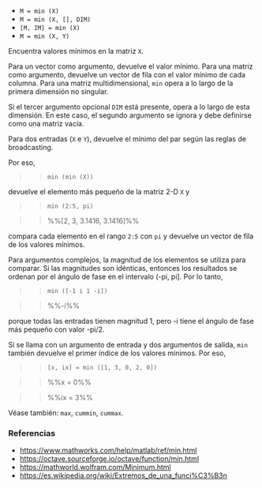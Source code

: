 - `M = min (X)`
- `M = min (X, [], DIM)`
- `[M, IM] = min (X)`
- `M = min (X, Y)`

Encuentra valores mínimos en la matriz `X`.

Para un vector como argumento, devuelve el valor mínimo. Para una matriz como
argumento, devuelve un vector de fila con el valor mínimo de cada columna. Para
una matriz multidimensional, `min` opera a lo largo de la primera dimensión no
singular.

Si el tercer argumento opcional `DIM` está presente, opera a lo largo de esta
dimensión. En este caso, el segundo argumento se ignora y debe definirse como
una matriz vacía.

Para dos entradas (`X` e `Y`), devuelve el mínimo del par según las reglas de
broadcasting.

Por eso,

> > `min (min (X))`

devuelve el elemento más pequeño de la matriz 2-D `X` y

> > `min (2:5, pi)`

> > %%[2, 3, 3.1416, 3.1416]%%

compara cada elemento en el rango `2:5` con `pi` y devuelve un vector de fila
de los valores mínimos.

Para argumentos complejos, la magnitud de los elementos se utiliza para
comparar. Si las magnitudes son idénticas, entonces los resultados se ordenan
por el ángulo de fase en el intervalo (-pi, pi]. Por lo tanto,

> > `min ([-1 i 1 -i])`

> > %%-i%%

porque todas las entradas tienen magnitud 1, pero -i tiene el ángulo de fase
más pequeño con valor -pi/2.

Si se llama con un argumento de entrada y dos argumentos de salida, `min`
también devuelve el primer índice de los valores mínimos. Por eso,

> > `[x, ix] = min ([1, 3, 0, 2, 0])`

> > %%x = 0%%

> > %%ix = 3%%

Véase también: `max`, `cummin`, `cummax`.

### Referencias

- https://www.mathworks.com/help/matlab/ref/min.html
- https://octave.sourceforge.io/octave/function/min.html
- https://mathworld.wolfram.com/Minimum.html
- https://es.wikipedia.org/wiki/Extremos_de_una_funci%C3%B3n
